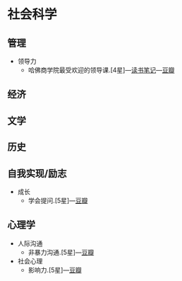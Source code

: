 # 社会科学

## 管理
* 领导力
	* 哈佛商学院最受欢迎的领导课.[4星]—[读书笔记](./manage/哈佛商学院最受欢迎的领导课.md)—[豆瓣](https://book.douban.com/subject/20507208/)


## 经济

## 文学

## 历史

## 自我实现/励志
* 成长
	* 学会提问.[5星]—[豆瓣](https://book.douban.com/subject/20428922/)

## 心理学
* 人际沟通
	* 非暴力沟通.[5星]—[豆瓣](https://book.douban.com/subject/3533221/)
* 社会心理
	* 影响力.[5星]—[豆瓣](https://book.douban.com/subject/1786387/) 

